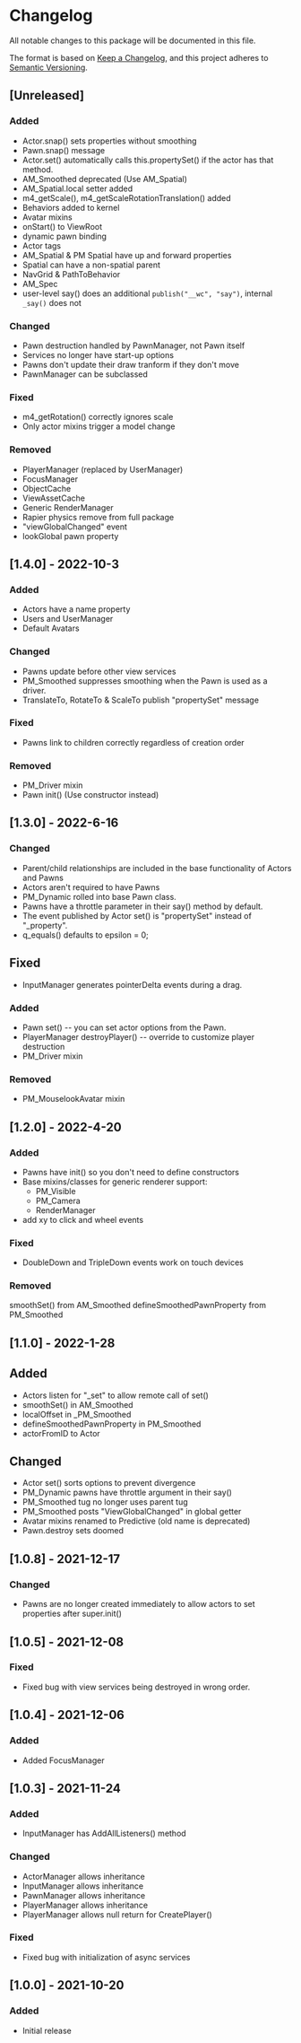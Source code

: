 # Changelog
All notable changes to this package will be documented in this file.

The format is based on [Keep a Changelog](https://keepachangelog.com/en/1.0.0/),
and this project adheres to [Semantic Versioning](https://semver.org/spec/v2.0.0.html).

## [Unreleased]
### Added
- Actor.snap() sets properties without smoothing
- Pawn.snap() message
- Actor.set() automatically calls this.propertySet() if the actor has that method.
- AM_Smoothed deprecated (Use AM_Spatial)
- AM_Spatial.local setter added
- m4_getScale(), m4_getScaleRotationTranslation() added
- Behaviors added to kernel
- Avatar mixins
- onStart() to ViewRoot
- dynamic pawn binding
- Actor tags
- AM_Spatial & PM Spatial have up and forward properties
- Spatial can have a non-spatial parent
- NavGrid & PathToBehavior
- AM_Spec
- user-level say() does an additional `publish("__wc", "say")`, internal `_say()` does not

### Changed
- Pawn destruction handled by PawnManager, not Pawn itself
- Services no longer have start-up options
- Pawns don't update their draw tranform if they don't move
- PawnManager can be subclassed

### Fixed
- m4_getRotation() correctly ignores scale
- Only actor mixins trigger a model change

### Removed
- PlayerManager (replaced by UserManager)
- FocusManager
- ObjectCache
- ViewAssetCache
- Generic RenderManager
- Rapier physics remove from full package
- "viewGlobalChanged" event
- lookGlobal pawn property

## [1.4.0] - 2022-10-3
### Added
- Actors have a name property
- Users and UserManager
- Default Avatars

### Changed
- Pawns update before other view services
- PM_Smoothed suppresses smoothing when the Pawn is used as a driver.
- TranslateTo, RotateTo & ScaleTo publish "propertySet" message

### Fixed
- Pawns link to children correctly regardless of creation order

### Removed
- PM_Driver mixin
- Pawn init() (Use constructor instead)

## [1.3.0] - 2022-6-16
### Changed
- Parent/child relationships are included in the base functionality of Actors and Pawns
- Actors aren't required to have Pawns
- PM_Dynamic rolled into base Pawn class.
- Pawns have a throttle parameter in their say() method by default.
- The event published by Actor set() is "propertySet" instead of "_property".
- q_equals() defaults to epsilon = 0;

## Fixed
- InputManager generates pointerDelta events during a drag.

### Added
- Pawn set() -- you can set actor options from the Pawn.
- PlayerManager destroyPlayer() -- override to customize player destruction
- PM_Driver mixin

### Removed
- PM_MouselookAvatar mixin

## [1.2.0] - 2022-4-20
### Added
- Pawns have init() so you don't need to define constructors
- Base mixins/classes for generic renderer support:
  - PM_Visible
  - PM_Camera
  - RenderManager
- add xy to click and wheel events

### Fixed
- DoubleDown and TripleDown events work on touch devices

### Removed
smoothSet() from AM_Smoothed
defineSmoothedPawnProperty from PM_Smoothed

## [1.1.0] - 2022-1-28
## Added
- Actors listen for "_set" to allow remote call of set()
- smoothSet() in AM_Smoothed
- localOffset in _PM_Smoothed
- defineSmoothedPawnProperty in PM_Smoothed
- actorFromID to Actor

## Changed
- Actor set() sorts options to prevent divergence
- PM_Dynamic pawns have throttle argument in their say()
- PM_Smoothed tug no longer uses parent tug
- PM_Smoothed posts "ViewGlobalChanged" in global getter
- Avatar mixins renamed to Predictive (old name is deprecated)
- Pawn.destroy sets doomed

## [1.0.8] - 2021-12-17
### Changed
- Pawns are no longer created immediately to allow actors to set properties after super.init()

## [1.0.5] - 2021-12-08
### Fixed
- Fixed bug with view services being destroyed in wrong order.

## [1.0.4] - 2021-12-06
### Added
- Added FocusManager

## [1.0.3] - 2021-11-24
### Added
- InputManager has AddAllListeners() method
### Changed
- ActorManager allows inheritance
- InputManager allows inheritance
- PawnManager allows inheritance
- PlayerManager allows inheritance
- PlayerManager allows null return for CreatePlayer()
### Fixed
- Fixed bug with initialization of async services

## [1.0.0] - 2021-10-20
### Added
- Initial release









